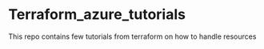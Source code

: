 # Terraform_azure_tutorials
This repo contains few tutorials from terraform on how to handle resources
